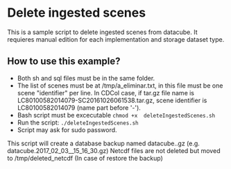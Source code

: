 # Delete ingested scenes

This is a sample script to delete ingested scenes from datacube. It requieres manual edition for each implementation and storage dataset type. 


## How to use this example?
- Both sh and sql files must be in the same folder. 
- The list of scenes must be at /tmp/a_eliminar.txt, in this file must be one scene "identifier" per line. In CDCol case, if tar.gz file name is LC80100582014079-SC20161026061538.tar.gz, scene identifier is LC80100582014079 (name part before '-').
- Bash script must be excecutable `chmod +x  deleteIngestedScenes.sh`
- Run the script:  `./deleteIngestedScenes.sh`
- Script may ask for sudo password.


This script will create a database backup named datacube.<date>.gz  (e.g. datacube.2017_02_03__15_16_30.gz)
Netcdf files are not deleted but moved to  /tmp/deleted_netcdf (In case of restore the backup)
